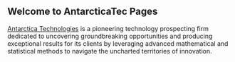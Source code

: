 ## Welcome to AntarcticaTec Pages

[Antarctica Technologies](https://www.antarcticatec.com) is a pioneering technology prospecting firm dedicated to uncovering groundbreaking opportunities and producing exceptional results for its clients by leveraging advanced mathematical and statistical methods to navigate the uncharted territories of innovation.
